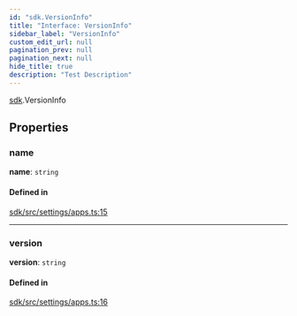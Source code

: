 ```yaml
---
id: "sdk.VersionInfo"
title: "Interface: VersionInfo"
sidebar_label: "VersionInfo"
custom_edit_url: null
pagination_prev: null
pagination_next: null
hide_title: true
description: "Test Description"
---
```


[sdk](../namespaces/sdk.md).VersionInfo

## Properties

### name

 **name**: `string`

#### Defined in

[sdk/src/settings/apps.ts:15](https://github.com/AKASHAorg/akasha-framework/blob/c052f00c/sdk/src/settings/apps.ts#L15)

___

### version

 **version**: `string`

#### Defined in

[sdk/src/settings/apps.ts:16](https://github.com/AKASHAorg/akasha-framework/blob/c052f00c/sdk/src/settings/apps.ts#L16)
